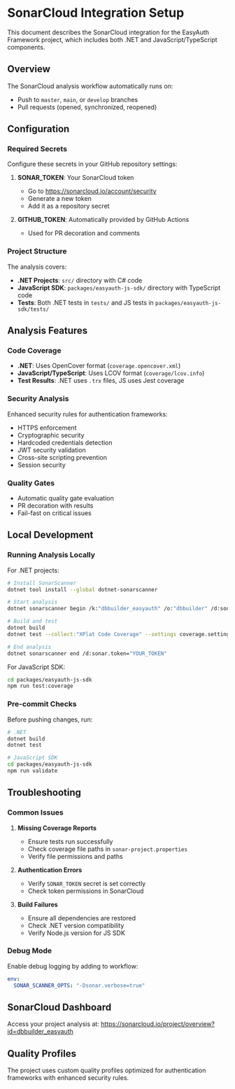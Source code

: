 # SonarCloud Integration Setup

This document describes the SonarCloud integration for the EasyAuth Framework project, which includes both .NET and JavaScript/TypeScript components.

## Overview

The SonarCloud analysis workflow automatically runs on:
- Push to `master`, `main`, or `develop` branches
- Pull requests (opened, synchronized, reopened)

## Configuration

### Required Secrets

Configure these secrets in your GitHub repository settings:

1. **SONAR_TOKEN**: Your SonarCloud token
   - Go to https://sonarcloud.io/account/security
   - Generate a new token
   - Add it as a repository secret

2. **GITHUB_TOKEN**: Automatically provided by GitHub Actions
   - Used for PR decoration and comments

### Project Structure

The analysis covers:
- **.NET Projects**: `src/` directory with C# code
- **JavaScript SDK**: `packages/easyauth-js-sdk/` directory with TypeScript code
- **Tests**: Both .NET tests in `tests/` and JS tests in `packages/easyauth-js-sdk/tests/`

## Analysis Features

### Code Coverage
- **.NET**: Uses OpenCover format (`coverage.opencover.xml`)
- **JavaScript/TypeScript**: Uses LCOV format (`coverage/lcov.info`)
- **Test Results**: .NET uses `.trx` files, JS uses Jest coverage

### Security Analysis
Enhanced security rules for authentication frameworks:
- HTTPS enforcement
- Cryptographic security
- Hardcoded credentials detection
- JWT security validation
- Cross-site scripting prevention
- Session security

### Quality Gates
- Automatic quality gate evaluation
- PR decoration with results
- Fail-fast on critical issues

## Local Development

### Running Analysis Locally

For .NET projects:
```bash
# Install SonarScanner
dotnet tool install --global dotnet-sonarscanner

# Start analysis
dotnet sonarscanner begin /k:"dbbuilder_easyauth" /o:"dbbuilder" /d:sonar.host.url="https://sonarcloud.io" /d:sonar.token="YOUR_TOKEN"

# Build and test
dotnet build
dotnet test --collect:"XPlat Code Coverage" --settings coverage.settings

# End analysis
dotnet sonarscanner end /d:sonar.token="YOUR_TOKEN"
```

For JavaScript SDK:
```bash
cd packages/easyauth-js-sdk
npm run test:coverage
```

### Pre-commit Checks

Before pushing changes, run:
```bash
# .NET
dotnet build
dotnet test

# JavaScript SDK
cd packages/easyauth-js-sdk
npm run validate
```

## Troubleshooting

### Common Issues

1. **Missing Coverage Reports**
   - Ensure tests run successfully
   - Check coverage file paths in `sonar-project.properties`
   - Verify file permissions and paths

2. **Authentication Errors**
   - Verify `SONAR_TOKEN` secret is set correctly
   - Check token permissions in SonarCloud

3. **Build Failures**
   - Ensure all dependencies are restored
   - Check .NET version compatibility
   - Verify Node.js version for JS SDK

### Debug Mode

Enable debug logging by adding to workflow:
```yaml
env:
  SONAR_SCANNER_OPTS: "-Dsonar.verbose=true"
```

## SonarCloud Dashboard

Access your project analysis at:
https://sonarcloud.io/project/overview?id=dbbuilder_easyauth

## Quality Profiles

The project uses custom quality profiles optimized for authentication frameworks with enhanced security rules.